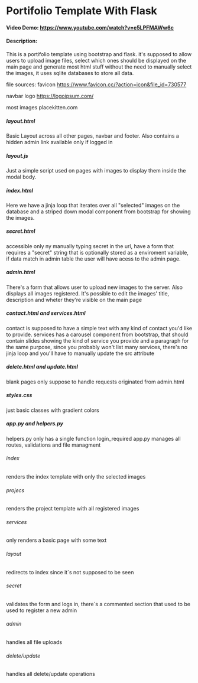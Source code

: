# Portifolio Template With Flask
#### Video Demo:  <https://www.youtube.com/watch?v=e5LPFMAWw6c>
#### Description:
This is a portifolio template using bootstrap and flask. it's supposed to allow users to upload image files, select which ones should be displayed on the main page and generate most html stuff without the need to manually select the images, it uses sqlite databases to store all data.

file sources:
favicon
https://www.favicon.cc/?action=icon&file_id=730577

navbar logo
https://logoipsum.com/

most images
placekitten.com

##### layout.html
Basic Layout across all other pages, navbar and footer. Also contains a hidden admin link available only if logged in

##### layout.js
Just a simple script used on pages with images to display them inside the modal body.

##### index.html
Here we have a jinja loop that iterates over all "selected" images on the database and a striped down modal component from bootstrap for showing the images.

##### secret.html
accessible only ny manually typing secret in the url, have a form  that requires a "secret" string that is optionally stored as a enviroment variable, if data match in admin table the user will have acess to the admin page.

##### admin.html
There's a form that allows user to upload new images to the server. Also displays all images registered. It's possible to edit the images' title, description and wheter they're visible on the main page

##### contact.html and services.html
contact is supposed to have a simple text with any kind of contact you'd like to provide.
services has a carousel component from bootstrap, that should contain slides showing the kind of service you provide and a paragraph for the same purpose, since you probably won't list many services, there's no jinja loop and  you'll have to manually update the src attribute

##### delete.html and update.html
blank pages only suppose to handle requests originated from admin.html

##### styles.css
just basic classes with gradient colors

##### app.py and helpers.py
helpers.py only has a single function login_required
app.py manages all routes, validations and file managment

###### index
renders the index template with only the selected images

###### projecs
renders the project template with all registered images

###### services
only renders a basic page with some text

###### layout
redirects to index since it`s not supposed to be seen

###### secret
validates the form and logs in, there`s a commented section that used to be used to register a new admin

###### admin
handles all file uploads

###### delete/update
handles all delete/update operations

